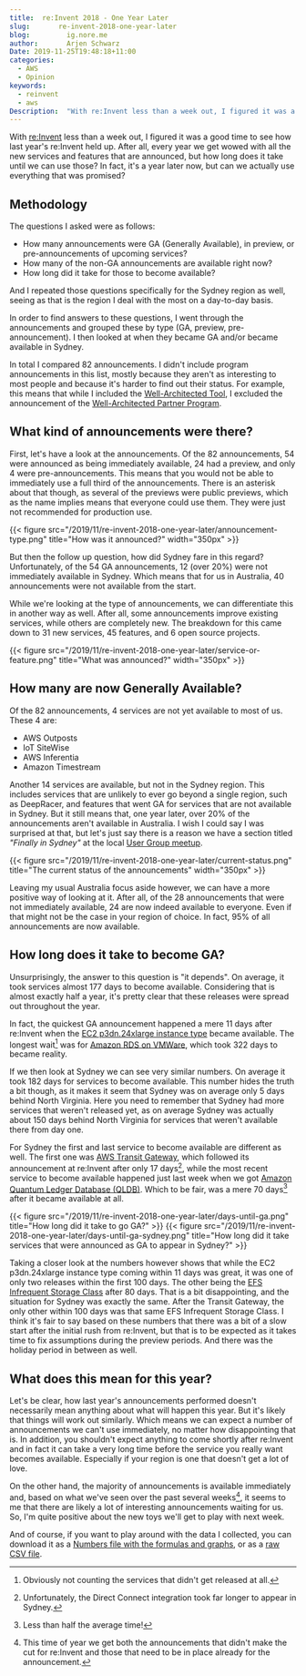 ```yaml
---
title:  re:Invent 2018 - One Year Later
slug:       re-invent-2018-one-year-later
blog:         ig.nore.me
author:       Arjen Schwarz
Date: 2019-11-25T19:48:18+11:00
categories:
  - AWS
  - Opinion
keywords:
  - reinvent
  - aws
Description:  "With re:Invent less than a week out, I figured it was a good time to see how last year's re:Invent held up. After all, every year we get wowed with all the new services and features that are announced, but how long does it take until we can use those? In fact, it's a year later now, but can we actually use everything that was promised?"
---
```


With [re:Invent](https://reinvent.awsevents.com) less than a week out, I figured it was a good time to see how last year's re:Invent held up. After all, every year we get wowed with all the new services and features that are announced, but how long does it take until we can use those? In fact, it's a year later now, but can we actually use everything that was promised?

## Methodology

The questions I asked were as follows:

* How many announcements were GA (Generally Available), in preview, or pre-announcements of upcoming services?
* How many of the non-GA announcements are available right now?
* How long did it take for those to become available?

And I repeated those questions specifically for the Sydney region as well, seeing as that is the region I deal with the most on a day-to-day basis.

In order to find answers to these questions, I went through the announcements and grouped these by type (GA, preview, pre-announcement). I then looked at when they became GA and/or became available in Sydney.

In total I compared 82 announcements. I didn't include program announcements in this list, mostly because they aren't as interesting to most people and because it's harder to find out their status. For example, this means that while I included the [Well-Architected Tool](https://aws.amazon.com/about-aws/whats-new/2018/11/introducing-aws-well-architected-tool/), I excluded the announcement of the [Well-Architected Partner Program](https://aws.amazon.com/about-aws/whats-new/2018/11/aws-well-architected-partners/).

## What kind of announcements were there?

First, let's have a look at the announcements. Of the 82 announcements, 54 were announced as being immediately available, 24 had a preview, and only 4 were pre-announcements. This means that you would not be able to immediately use a full third of the announcements. There is an asterisk about that though, as several of the previews were public previews, which as the name implies means that everyone could use them. They were just not recommended for production use.

{{< figure src="/2019/11/re-invent-2018-one-year-later/announcement-type.png" title="How was it announced?" width="350px" >}}

But then the follow up question, how did Sydney fare in this regard? Unfortunately, of the 54 GA announcements, 12 (over 20%) were not immediately available in Sydney. Which means that for us in Australia, 40 announcements were not available from the start.

While we're looking at the type of announcements, we can differentiate this in another way as well. After all, some announcements improve existing services, while others are completely new. The breakdown for this came down to 31 new services, 45 features, and 6 open source projects.

{{< figure src="/2019/11/re-invent-2018-one-year-later/service-or-feature.png" title="What was announced?" width="350px" >}}

## How many are now Generally Available?

Of the 82 announcements, 4 services are not yet available to most of us. These 4 are:

* AWS Outposts
* IoT SiteWise
* AWS Inferentia
* Amazon Timestream

Another 14 services are available, but not in the Sydney region. This includes services that are unlikely to ever go beyond a single region, such as DeepRacer, and features that went GA for services that are not available in Sydney. But it still means that, one year later, over 20% of the announcements aren't available in Australia. I wish I could say I was surprised at that, but let's just say there is a reason we have a section titled *"Finally in Sydney"* at the local [User Group meetup](https://melb.awsug.org.au).

{{< figure src="/2019/11/re-invent-2018-one-year-later/current-status.png" title="The current status of the announcements" width="350px" >}}

Leaving my usual Australia focus aside however, we can have a more positive way of looking at it. After all, of the 28 announcements that were not immediately available, 24 are now indeed available to everyone. Even if that might not be the case in your region of choice. In fact, 95% of all announcements are now available.

## How long does it take to become GA?

Unsurprisingly, the answer to this question is "it depends". On average, it took services almost 177 days to become available. Considering that is almost exactly half a year, it's pretty clear that these releases were spread out throughout the year.

In fact, the quickest GA announcement happened a mere 11 days after re:Invent when the [EC2 p3dn.24xlarge instance type](https://aws.amazon.com/blogs/aws/new-ec2-p3dn-gpu-instances-with-100-gbps-networking-local-nvme-storage-for-faster-machine-learning-p3-price-reduction/) became available. The longest wait[^1] was for [Amazon RDS on VMWare](https://aws.amazon.com/blogs/aws/now-available-amazon-relational-database-service-rds-on-vmware/), which took 322 days to became reality.

If we then look at Sydney we can see very similar numbers. On average it took 182 days for services to become available. This number hides the truth a bit though, as it makes it seem that Sydney was on average only 5 days behind North Virginia. Here you need to remember that Sydney had more services that weren't released yet, as on average Sydney was actually about 150 days behind North Virginia for services that weren't available there from day one.

For Sydney the first and last service to become available are different as well. The first one was [AWS Transit Gateway](https://aws.amazon.com/about-aws/whats-new/2018/12/aws-transit-gateway-is-now-available-in-8-additional-aws-regions/), which followed its announcement at re:Invent after only 17 days[^2], while the most recent service to become available happened just last week when we got [Amazon Quantum Ledger Database (QLDB)](https://aws.amazon.com/about-aws/whats-new/2019/11/amazon-qldb-available-europe-frankfurt-asiapacific-singapore-seoul-sydney/). Which to be fair, was a mere 70 days[^3] after it became available at all.

{{< figure src="/2019/11/re-invent-2018-one-year-later/days-until-ga.png" title="How long did it take to go GA?" >}}
{{< figure src="/2019/11/re-invent-2018-one-year-later/days-until-ga-sydney.png" title="How long did it take services that were announced as GA to appear in Sydney?" >}}

Taking a closer look at the numbers however shows that while the EC2 p3dn.24xlarge instance type coming within 11 days was great, it was one of only two releases within the first 100 days. The other being the [EFS Infrequent Storage Class](https://aws.amazon.com/blogs/aws/new-infrequent-access-storage-class-for-amazon-elastic-file-system-efs/) after 80 days. That is a bit disappointing, and the situation for Sydney was exactly the same. After the Transit Gateway, the only other within 100 days was that same EFS Infrequent Storage Class. I think it's fair to say based on these numbers that there was a bit of a slow start after the initial rush from re:Invent, but that is to be expected as it takes time to fix assumptions during the preview periods. And there was the holiday period in between as well.

## What does this mean for this year?

Let's be clear, how last year's announcements performed doesn't necessarily mean anything about what will happen this year. But it's likely that things will work out similarly. Which means we can expect a number of announcements we can't use immediately, no matter how disappointing that is. In addition, you shouldn't expect anything to come shortly after re:Invent and in fact it can take a very long time before the service you really want becomes available. Especially if your region is one that doesn't get a lot of love.

On the other hand, the majority of announcements is available immediately and, based on what we've seen over the past several weeks[^4], it seems to me that there are likely a lot of interesting announcements waiting for us. So, I'm quite positive about the new toys we'll get to play with next week.

And of course, if you want to play around with the data I collected, you can download it as a [Numbers file with the formulas and graphs](/2019/11/re-invent-2018-one-year-later/re-invent2018-1-year-later.numbers), or as a [raw CSV file](/2019/11/re-invent-2018-one-year-later/re-invent2018-1-year-later.csv).

[^1]: Obviously not counting the services that didn't get released at all.

[^2]: Unfortunately, the Direct Connect integration took far longer to appear in Sydney.

[^3]: Less than half the average time!

[^4]: This time of year we get both the announcements that didn't make the cut for re:Invent and those that need to be in place already for the announcement.
